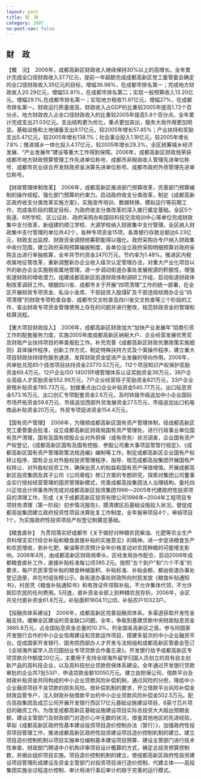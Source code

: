 ```yaml
---
layout: post
title: 财　政
category: 2007
no-post-nav: false
---
```


## 财　政

【概　况】　2006年，成都高新区财政收入继续保持30%以上的高增长。全年累计完成全口径财政收入37.7亿元，提前一年超额完成成都高新区党工委管委会确定的全口径财政收入35亿元的目标，增幅36.98%，在成都市排名第一；完成地方财政收入20.29亿元，增幅52.81%，在成都市排名第二；实现一般预算收入13.20亿元，增幅29.1%,在成都市排名第一；实现地方税收11.97亿元，增幅27%，在成都市排名第一。财政运行质量提高，财政收入占GDP的比重较2005年提高1.72个百分点，地方财政收入占全口径财政收入的比重较2005年提高5.8个百分点。全年累计完成支出21.03亿元。支出结构更为优化，重点更加突出，服务大局作用更加明显。基础设施和土地储备支出9.17亿元，较2005年增长57.45%；产业扶持和奖励支出5.47亿元，较2005年增长138.1%；社会事业投入1.18亿元，较2005年增长7.8%；推进城乡一体化投入4.17亿元，较2005年增长29.3%，全区统筹城乡经济发展、“产业发展年”建设等重大工作得到保障。2006年，成都高新区财政局荣获成都市地方财政预算管理工作先进单位称号、成都市非税收收入管理先进单位称号、成都市农业综合开发财政资金决算先进单位称号、成都市政府外债管理先进单位称号。

【财政管理体制改革】　2006年，成都高新区推进部门预算改革，完善部门预算编制的操作规程，强化部门预算的约束力。启动政府收支分类改革，制定《成都高新区政府收支分类改革实施方案》，实施宣传培训、数据转换、模拟运行等前期工作，完成各阶段的既定目标，为政府收支分类改革的深入推行奠定基础。全区5个街道、6所学校、区公证处、政府采购办和国际科技交流培训中心等单位完成财政集中支付改革，新组建的顺江学校、大源学校纳入财政集中支付管理。全区纳入财政集中支付管理的单位共42个，各种专项资金15项，各类银行存款总额达6.23亿元，财政支出监控、财政资金调控统筹职能得以强化。政府采购办专户纳入财政集中收付范围，建立政府采购预算编报制度，各单位设立政府采购明细预算对政府采购支出进行单独核算，全年共节约资金2470万元，节约率为1.48%。推进区内税收属地征管改革，重新调整新办企业收入级次认定管理办法，对重大产业化项目以外的新办企业实施税收属地管理，进一步调动街道办事处发展税源的积极性，增强街道财政的增收潜力。组建成都高新区街道财政体制调研工作组，启动街道财政体制改革调研工作。根据四川省、成都市关于开展“四项清理”工作的统一部署，在全区开展财政专项资金、私设小金库、干部投资入股煤矿及干部违规经商办企业“四项清理”的财政专项检查自查、成都市交叉检查及四川省交叉检查等三个阶段的工作，查出财政专项资金管理使用上存在的问题并进行整改，规范财政资金的管理和核算流程。

【重大项目财政投入】　2006年，成都高新区财政加大“加快产业发展年”招商引资工作的配套服务力度，实施2005年度成都高新区纳税大户、企业经营发展优秀奖及财政产业扶持项目的审查报批工作。补充完善《成都高新区财政优惠政策实施细则》具体操作程序，创新工作方式，制定特殊扶持方式及个案操作程序，建立重大项目财政扶持绿色服务通道，发挥财政资金促进产业发展的导向作用。2006年，共审批兑现85个技改项目扶持资金23770.52万元，112个项目知识产权保护奖励资金69.4万元，12户企业ISO 14001环境管理体系认证奖励资金36万元，38户企业高级人才奖励资金552.99万元，7户企业经营班子奖励资金821万元，33户企业房租补贴资金785.73万元，划拨重点出口企业补贴资金540.77万元，出口贴息资金573.16万元、出口创汇专项配套资金2.6万元，及时转拨市级追加中小企业国际市场开拓资金59.6万元、市级追加西部外贸发展资金27.5万元、市级追加出口机电商品补贴资金20万元，外贸专项促进资金154.4万元。

【国有资产管理】　2006年，为理顺成都高新区国有资产管理体制，经成都高新区党工委管委会批准，设立成都高新区财政局国有资产管理处。进行行政事业单位国有资产清理，国有及国有控股企业对外担保（或有债务）状况调查，企业国有资产产权登记，《成都高新区国有及国有控股、参股公司重大事项监管暂行规定》、《成都高新区国有资产管理政策法规选编》编制等工作。制定成都高新区企业国有产权转让程序、国有企业对外股权投资管理程序，指导、规范成都高投集团开展国有产权转让、对外股权投资工作，确保出资人的权益和国有资产保值增值。开展成都高新区投资集团及其子公司《公司章程》修订方案的专题研究，探索对集团公司董事会实行授权经营管理的国资管理新模式，完善成都高投集团法人治理结构。委托四川正信会计师事务所完成对成都高新区投资集团1996～2005年代建政府性投资项目的清理工作，形成《关于成都高新区投资有限公司1996年~2004年工程项目专项财务清理（第一阶段）初步情况报告》，摸清建区后基础设施投入状况。督促成都高投集团建立政府投资性项目决算批复工作制度，全年报审项目4个，审结项目1个，为实施政府性投资项目产权登记制奠定基础。

【粮食直补】　为贯彻落实好成都市《关于做好对种粮农民柴油、化肥等农业生产资料增支实行综合补贴和粮食直接补贴的实施意见》的精神，进一步促进粮食生产和农民增收，弥补化肥、柴油等农资预计全年价格变动对农民种粮的可能增支影响。2006年4月，由成都高新区财政局牵头，区经发局协作配合，启动2006年成都粮食直补工作，直接补贴标准每公顷385.2元。按照“五个到户”和“六个不准”的要求，每户农民享受补贴的粮食种植面积、补贴标准、补贴金额，都由街道办事处登记造册，并在村组张榜公示。各街道办事处财政所向村民发放《粮食补贴通知书》，村民凭《粮食补贴通知书》和有效证件领取补贴，不允许集体代领，不允许抵扣农民的任何费用。5月底，直补资金全部上到种粮农民存折。2006年，全区共兑付直补资金61.8万元，补贴面积1604.11公顷，补贴农户10323户。

【投融资体系建设】　2006年，成都高新区完善投融资体系，多渠道获取开发性金融支持，缓解全区建设的资金缺口问题。全年，争取到基建贷款中央财政贴息资金3685.8万元，占全国贴息资金总量的10.3%，列全国各高新区之首。参与同国家开发银行合作的中小企业信用建设和贷款运作项目，搭建多层次的中小企业融资平台。促成国家开发银行、国务院西部办人才开发与法规组和成都高新区管委会签订《全球海外留学人员归国创业专项贷款合作备忘录》。开发银行给予成都高新区专项贷款合作额度20亿元，主要用于支持全球海外留学归国人员创立的具有自主创新产品的高科技企业，以及高科技创业贷款担保体系建设。全年通过开发银行贷款审批的企业共7批53户，申请贷款金额10050万元。建立由担保公司、借款平台及财政补贴资金共同构成的中小企业贷款风险补偿机制，通过风险的分担，降低中小企业融资项目不良贷款的损失风险。按补偿机制的要求，开立借款平台风险补偿金财政监管专户，注入财政补贴借款平台的中小企业贷款风险补偿金502.5万元。配合高投集团及成芯公司开展开发银行西区17亿元基础设施建设项目、8英寸芯片项目的融资工作。为改变成都高新区基础设施建设项目实际总投资大大超出预期金额、建设主管部门及财政部门对造价心中无数的状况，借鉴其他地区的先进经验，草拟《成都高新区政府性基本建设投资项目造价控制办法（暂行）》，加强政府性投资项目管理工作，推进成都高新区政府性投资建设项目造价控制机制的建立。建立项目造价控制机制以项目实施单位编制基本建设项目预算、建设主管部门进行技术性审查、财政部门聘请中介机构评审项目设计概算的方式，确定总投资预算控制数，并据此组织项目实施。项目造价控制机制的建立，使成都高新区政府性投资建设项目管理形成建设及资金主管部门对投资项目进行造价控制、代建主体——高投集团实施全过程造价控制、审计局进行事后审计的趋于完善的运行模式。
